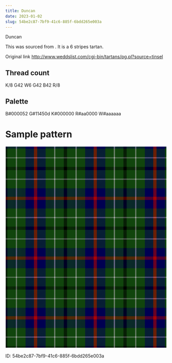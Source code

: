 ```yaml
---
title: Duncan
date: 2023-01-02
slug: 54be2c87-7bf9-41c6-885f-6bdd265e003a
---
```

Duncan

This was sourced from <no value>.  It is a 6 stripes tartan.

Original link http://www.weddslist.com/cgi-bin/tartans/pg.pl?source=tinsel

## Thread count
K/8 G42 W6 G42 B42 R/8

## Palette
B#000052 G#11450d K#000000 R#aa0000 W#aaaaaa

# Sample pattern

![Tartan detail](tartan.png "K/8 G42 W6 G42 B42 R/8 tartan")

ID: 54be2c87-7bf9-41c6-885f-6bdd265e003a